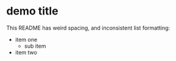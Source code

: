# demo   title
This   README has    weird    spacing, and inconsistent list formatting:
- item one
  - sub item
-  item two